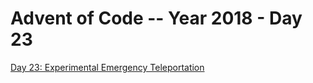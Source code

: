 # Advent of Code -- Year 2018 - Day 23

[Day 23: Experimental Emergency Teleportation](https://adventofcode.com/2018/day/23)
